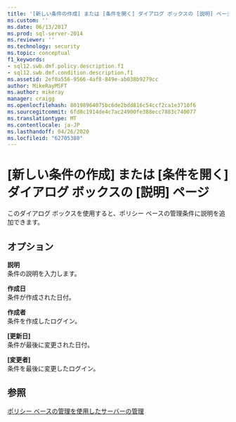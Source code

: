 ```yaml
---
title: '[新しい条件の作成] または [条件を開く] ダイアログ ボックスの [説明] ページ | Microsoft Docs'
ms.custom: ''
ms.date: 06/13/2017
ms.prod: sql-server-2014
ms.reviewer: ''
ms.technology: security
ms.topic: conceptual
f1_keywords:
- sql12.swb.dmf.policy.description.f1
- sql12.swb.dmf.condition.description.f1
ms.assetid: 2ef0a556-9566-4af8-849e-ab038b9279cc
author: MikeRayMSFT
ms.author: mikeray
manager: craigg
ms.openlocfilehash: 80198964075bc6de2bdd816c54ccf2ca1e3710f6
ms.sourcegitcommit: 6fd8c1914de4c7ac24900fe388ecc7883c740077
ms.translationtype: MT
ms.contentlocale: ja-JP
ms.lasthandoff: 04/26/2020
ms.locfileid: "62705380"
---
```

# <a name="create-new-condition-or-open-condition-dialog-box-description-page"></a>[新しい条件の作成] または [条件を開く] ダイアログ ボックスの [説明] ページ
  このダイアログ ボックスを使用すると、ポリシー ベースの管理条件に説明を追加できます。  
  
## <a name="options"></a>オプション  
 **説明**  
 条件の説明を入力します。  
  
 **作成日**  
 条件が作成された日付。  
  
 **作成者**  
 条件を作成したログイン。  
  
 **[更新日]**  
 条件が最後に変更された日付。  
  
 **[変更者]**  
 条件を最後に変更したログイン。  
  
## <a name="see-also"></a>参照  
 [ポリシー ベースの管理を使用したサーバーの管理](administer-servers-by-using-policy-based-management.md)  
  
  
